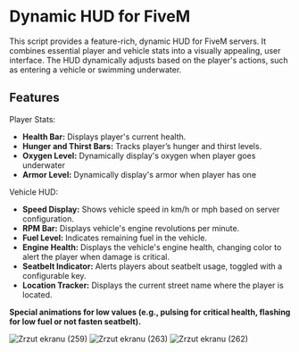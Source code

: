 # Dynamic HUD for FiveM
This script provides a feature-rich, dynamic HUD for FiveM servers. It combines essential player and vehicle stats into a visually appealing, user interface. The HUD dynamically adjusts based on the player's actions, such as entering a vehicle or swimming underwater.

## Features
Player Stats:

- **Health Bar:** Displays player's current health.
- **Hunger and Thirst Bars:** Tracks player’s hunger and thirst levels.
 - **Oxygen Level:** Dynamically display's oxygen when player goes underwater
 - **Armor Level:** Dynamically display's armor when player has one

Vehicle HUD:

- **Speed Display:** Shows vehicle speed in km/h or mph based on server configuration.
- **RPM Bar:** Displays vehicle's engine revolutions per minute.
- **Fuel Level:** Indicates remaining fuel in the vehicle.
- **Engine Health:** Displays the vehicle's engine health, changing color to alert the player when damage is critical.
- **Seatbelt Indicator:** Alerts players about seatbelt usage, toggled with a configurable key.
- **Location Tracker:** Displays the current street name where the player is located.

**Special animations for low values (e.g., pulsing for critical health, flashing for low fuel or not fasten seatbelt).**

![Zrzut ekranu (259)](https://github.com/user-attachments/assets/d1024920-bfb2-4413-b07d-0a43af81df57)
![Zrzut ekranu (263)](https://github.com/user-attachments/assets/936ec432-1eb6-4ba6-bfac-c6fd545a53dc)
![Zrzut ekranu (262)](https://github.com/user-attachments/assets/e54ca177-afb2-4fe1-9523-0f87fdd7375a)
